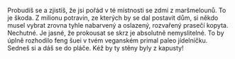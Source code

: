 Probudíš se a zjistíš, že jsi pořád v té místnosti se zdmi z maršmelounů.
To je škoda. Z milionu potravin, ze kterých by se dal postavit dům,
si někdo musel vybrat zrovna tyhle nabarvený a oslazený, rozvařený prasečí kopyta.
Nechutné. 
Je jasné, že prokousat se skrz je absolutně nemyslitelné.
To by úplně rozhodilo feng šuei v tvém veganském primal paleo jídelníčku.
Sedneš si a dáš se do pláče. Kéž by ty stěny byly z kapusty!
